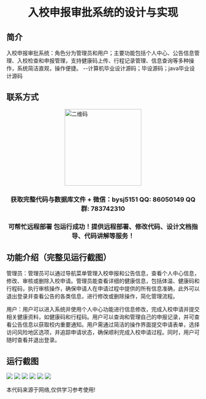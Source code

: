 <p><h1 align="center">入校申报审批系统的设计与实现</h1></p>

## 简介
入校申报审批系统：角色分为管理员和用户；主要功能包括个人中心、公告信息管理、入校检查和申报管理，支持健康码上传、行程记录管理、信息查询等多种操作，系统简洁直观，操作便捷。    --计算机毕业设计源码；毕设源码；java毕业设计源码


## 联系方式
<img src="https://bs-1329754181.cos.ap-shanghai.myqcloud.com/wx.jpg" alt="二维码" style="display: block; margin: 0 auto;" width="200px">
<p><h3 align="center">获取完整代码与数据库文件 + 微信：bysj5151 QQ: 86050149 QQ群: 783742310</h3></p>
<p><h3 align="center">可帮忙远程部署 包运行成功！提供远程部署、修改代码、设计文档指导、代码讲解等服务！</h3></p>

## 功能介绍（完整见运行截图）
管理员：管理员可以通过导航菜单管理入校申报和公告信息，查看个人中心信息，修改、审核或删除入校申请。管理员能查看详细的健康信息，包括体温、健康码和行程码，执行审核操作，确保申请人在申请过程中提供的所有信息准确，此外可以退出登录并查看公告的各类信息，进行修改或删除操作，简化管理流程。

用户：用户可以进入系统并使用个人中心功能进行信息修改，完成入校申请并提交相关健康资料，如健康码和行程码。用户可以查询和管理自己的申报记录，并可查看公告信息以获取校内重要通知。用户需通过简洁的操作界面提交申请表单，选择访问风险地区选项，并追踪申请状态，确保顺利完成入校申请过程。同时，用户可随时查看并退出登录。


## 运行截图
![](https://bs-1329754181.cos.ap-shanghai.myqcloud.com/spring/SchoolEnrollmentApprovalSystemDesignAndImplementation/img/001.jpg)
![](https://bs-1329754181.cos.ap-shanghai.myqcloud.com/spring/SchoolEnrollmentApprovalSystemDesignAndImplementation/img/002.jpg)
![](https://bs-1329754181.cos.ap-shanghai.myqcloud.com/spring/SchoolEnrollmentApprovalSystemDesignAndImplementation/img/003.jpg)
![](https://bs-1329754181.cos.ap-shanghai.myqcloud.com/spring/SchoolEnrollmentApprovalSystemDesignAndImplementation/img/004.jpg)
![](https://bs-1329754181.cos.ap-shanghai.myqcloud.com/spring/SchoolEnrollmentApprovalSystemDesignAndImplementation/img/005.jpg)
![](https://bs-1329754181.cos.ap-shanghai.myqcloud.com/spring/SchoolEnrollmentApprovalSystemDesignAndImplementation/img/006.jpg)

<p>本代码来源于网络,仅供学习参考使用!</p>
